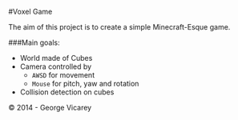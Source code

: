 #Voxel Game

The aim of this project is to create a simple Minecraft-Esque game.

###Main goals:

- World made of Cubes
- Camera controlled by 
  * `AWSD` for movement
  * `Mouse` for pitch, yaw and rotation
- Collision detection on cubes

&copy; 2014 - George Vicarey
